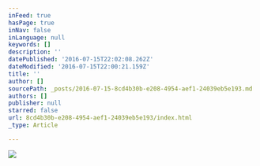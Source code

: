 ```yaml
---
inFeed: true
hasPage: true
inNav: false
inLanguage: null
keywords: []
description: ''
datePublished: '2016-07-15T22:02:08.262Z'
dateModified: '2016-07-15T22:00:21.159Z'
title: ''
author: []
sourcePath: _posts/2016-07-15-8cd4b30b-e208-4954-aef1-24039eb5e193.md
authors: []
publisher: null
starred: false
url: 8cd4b30b-e208-4954-aef1-24039eb5e193/index.html
_type: Article

---
```

![](https://the-grid-user-content.s3-us-west-2.amazonaws.com/20e213b0-1e9f-4cf1-8e2b-c61f8ff15577.jpg)